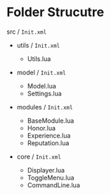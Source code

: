 # Folder Strucutre

src / `Init.xml`

- utils / `Init.xml`

  - Utils.lua
  
- model / `Init.xml`

  - Model.lua
  - Settings.lua

- modules / `Init.xml`

  - BaseModule.lua
  - Honor.lua
  - Experience.lua
  - Reputation.lua

- core / `Init.xml`

  - Displayer.lua
  - ToggleMenu.lua
  - CommandLine.lua
